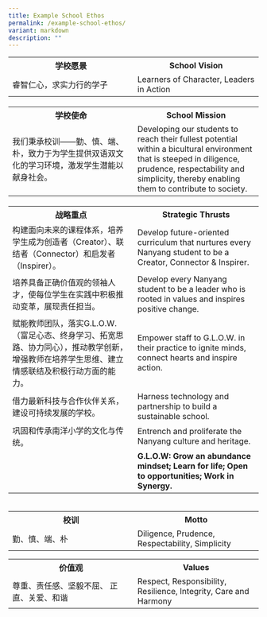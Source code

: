 ```yaml
---
title: Example School Ethos
permalink: /example-school-ethos/
variant: markdown
description: ""
---
```

<table style="width: 100%; border-collapse: collapse;">
  <colgroup>
    <col style="width: 25%;">
    <col style="width: 25%;">
    <col style="width: 25%;">
    <col style="width: 25%;">
  </colgroup>
  <tbody>
    <tr>
      <th style="border: none;" colspan="2"><strong>学校愿景</strong></th>
      <th style="border: none;" colspan="2"><strong>School Vision</strong></th>
    </tr>
    <tr>
      <td style="border: none;" colspan="2">睿智仁心，求实力行的学子</td>
      <td style="border: none;" colspan="2">Learners of Character, Leaders in Action</td>
    </tr>
  </tbody>
</table>

<table style="width: 100%; border-collapse: collapse; margin-top: 20px;">
  <colgroup>
    <col style="width: 25%;">
    <col style="width: 25%;">
    <col style="width: 25%;">
    <col style="width: 25%;">
  </colgroup>
  <tbody>
    <tr>
      <th style="border: none;" colspan="2"><strong>学校使命</strong></th>
      <th style="border: none;" colspan="2"><strong>School Mission</strong></th>
    </tr>
    <tr>
      <td style="border: none;" colspan="2">
        我们秉承校训——勤、慎、端、朴，致力于为学生提供双语双文化的学习环境，激发学生潜能以献身社会。
      </td>
      <td style="border: none;" colspan="2">
        Developing our students to reach their fullest potential within a bicultural
        environment that is steeped in diligence, prudence, respectability and
        simplicity, thereby enabling them to contribute to society.
      </td>
    </tr>
  </tbody>
</table>

<table style="width: 100%; border-collapse: collapse; margin-top: 20px;">
  <colgroup>
    <col style="width: 25%;">
    <col style="width: 25%;">
    <col style="width: 25%;">
    <col style="width: 25%;">
  </colgroup>
  <tbody>
    <tr>
      <th style="border: none;" colspan="2"><strong>战略重点</strong></th>
      <th style="border: none;" colspan="2"><strong>Strategic Thrusts</strong></th>
    </tr>
    <tr>
      <td style="border: none;" colspan="2">
        构建面向未来的课程体系，培养学生成为创造者（Creator）、联结者（Connector）和启发者（Inspirer）。
      </td>
      <td style="border: none;" colspan="2">
        Develop future-oriented curriculum that nurtures every Nanyang student to be a Creator, Connector &amp; Inspirer.
      </td>
    </tr>
    <tr>
      <td style="border: none;" colspan="2">
        培养具备正确价值观的领袖人才，使每位学生在实践中积极推动变革，展现责任担当。
      </td>
      <td style="border: none;" colspan="2">
        Develop every Nanyang student to be a leader who is rooted in values and inspires positive change.
      </td>
    </tr>
    <tr>
      <td style="border: none;" colspan="2">
        赋能教师团队，落实G.L.O.W.（富足心态、终身学习、拓宽思路、协力同心），推动教学创新，增强教师在培养学生思维、建立情感联结及积极行动方面的能力。
      </td>
      <td style="border: none;" colspan="2">
        Empower staff to G.L.O.W. in their practice to ignite minds, connect hearts and inspire action.
      </td>
    </tr>
    <tr>
      <td style="border: none;" colspan="2">
        借力最新科技与合作伙伴关系，建设可持续发展的学校。
      </td>
      <td style="border: none;" colspan="2">
        Harness technology and partnership to build a sustainable school.
      </td>
    </tr>
    <tr>
      <td style="border: none;" colspan="2">
        巩固和传承南洋小学的文化与传统。
      </td>
      <td style="border: none;" colspan="2">
        Entrench and proliferate the Nanyang culture and heritage.
      </td>
    </tr>
		<tr>
      <td style="border: none;" colspan="2">
      </td>
      <td style="border: none;" colspan="2">
        <strong>G.L.O.W: Grow an abundance mindset; Learn for life; Open to opportunities; Work in Synergy.
      </strong></td>
    </tr>
  </tbody>
</table>

<table style="width: 100%; border-collapse: collapse; margin-top: 20px;">
  <colgroup>
    <col style="width: 25%;">
    <col style="width: 25%;">
    <col style="width: 25%;">
    <col style="width: 25%;">
  </colgroup>
		</table><table style="width: 100%; border-collapse: collapse;">
  <colgroup>
    <col style="width: 25%;">
    <col style="width: 25%;">
    <col style="width: 25%;">
    <col style="width: 25%;">
  </colgroup>
  <tbody>
    <tr>
      <th style="border: none;" colspan="2"><strong>校训</strong></th>
      <th style="border: none;" colspan="2"><strong>Motto</strong></th>
    </tr>
    <tr>
      <td style="border: none;" colspan="2">勤、慎、端、朴</td>
      <td style="border: none;" colspan="2">Diligence, Prudence, Respectability, Simplicity</td>
    </tr>
  </tbody>
</table>
	<table style="width: 100%; border-collapse: collapse;">
  <colgroup>
    <col style="width: 25%;">
    <col style="width: 25%;">
    <col style="width: 25%;">
    <col style="width: 25%;">
  </colgroup>
  <tbody>
    <tr>
      <th style="border: none;" colspan="2"><strong>价值观</strong></th>
      <th style="border: none;" colspan="2"><strong>Values</strong></th>
    </tr>
    <tr>
      <td style="border: none;" colspan="2">尊重、责任感、坚毅不屈、  
正直、关爱、和谐</td>
      <td style="border: none;" colspan="2">Respect, Responsibility, Resilience,  
Integrity, Care and Harmony</td>
    </tr>
  </tbody>
</table>